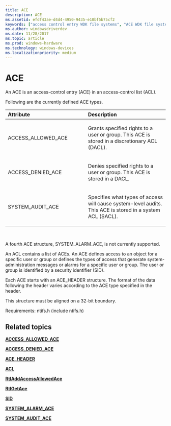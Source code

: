 ```yaml
---
title: ACE
description: ACE
ms.assetid: efdf43ae-d4d4-4950-9435-e10bf5b75cf2
keywords: ["access control entry WDK file systems", "ACE WDK file systems"]
ms.author: windowsdriverdev
ms.date: 11/28/2017
ms.topic: article
ms.prod: windows-hardware
ms.technology: windows-devices
ms.localizationpriority: medium
---
```


# ACE





An ACE is an access-control entry (ACE) in an access-control list (ACL).

Following are the currently defined ACE types.

<table>
<colgroup>
<col width="50%" />
<col width="50%" />
</colgroup>
<thead>
<tr class="header">
<th align="left">Attribute</th>
<th align="left">Description</th>
</tr>
</thead>
<tbody>
<tr class="odd">
<td align="left"><p>ACCESS_ALLOWED_ACE</p></td>
<td align="left"><p>Grants specified rights to a user or group. This ACE is stored in a discretionary ACL (DACL).</p></td>
</tr>
<tr class="even">
<td align="left"><p>ACCESS_DENIED_ACE</p></td>
<td align="left"><p>Denies specified rights to a user or group. This ACE is stored in a DACL.</p></td>
</tr>
<tr class="odd">
<td align="left"><p>SYSTEM_AUDIT_ACE</p></td>
<td align="left"><p>Specifies what types of access will cause system-level audits. This ACE is stored in a system ACL (SACL).</p></td>
</tr>
</tbody>
</table>

 

A fourth ACE structure, SYSTEM\_ALARM\_ACE, is not currently supported.

An ACL contains a list of ACEs. An ACE defines access to an object for a specific user or group or defines the types of access that generate system-administration messages or alarms for a specific user or group. The user or group is identified by a security identifier (SID).

Each ACE starts with an ACE\_HEADER structure. The format of the data following the header varies according to the ACE type specified in the header.

This structure must be aligned on a 32-bit boundary.

Requirements: ntifs.h (include ntifs.h)

## Related topics


[**ACCESS\_ALLOWED\_ACE**](https://msdn.microsoft.com/library/windows/hardware/ff538796)

[**ACCESS\_DENIED\_ACE**](https://msdn.microsoft.com/library/windows/hardware/ff538831)

[**ACE\_HEADER**](https://msdn.microsoft.com/library/windows/hardware/ff538847)

[**ACL**](https://msdn.microsoft.com/library/windows/hardware/ff538866)

[**RtlAddAccessAllowedAce**](https://msdn.microsoft.com/library/windows/hardware/ff552092)

[**RtlGetAce**](https://msdn.microsoft.com/library/windows/hardware/ff552288)

[**SID**](https://msdn.microsoft.com/library/windows/hardware/ff556740)

[**SYSTEM\_ALARM\_ACE**](https://msdn.microsoft.com/library/windows/hardware/ff556769)

[**SYSTEM\_AUDIT\_ACE**](https://msdn.microsoft.com/library/windows/hardware/ff556771)

 

 






